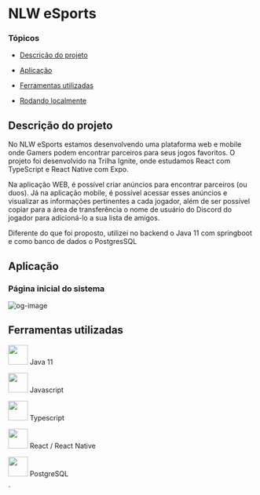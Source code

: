  # NLW eSports
### Tópicos 

- [Descrição do projeto](#descrição-do-projeto)

- [Aplicação](#aplicação)

- [Ferramentas utilizadas](#ferramentas-utilizadas)

- [Rodando localmente](#Rodando-localmente) 

## Descrição do projeto 

<p>
No NLW eSports estamos desenvolvendo uma plataforma web e mobile onde Gamers podem encontrar parceiros para seus jogos favoritos. O projeto foi desenvolvido na Trilha Ignite, onde estudamos React com TypeScript e React Native com Expo.

Na aplicação WEB, é possível criar anúncios para encontrar parceiros (ou duos). Já na aplicação mobile, é possível acessar esses anúncios e visualizar as informações pertinentes a cada jogador, além de ser possível copiar para a área de transferência o nome de usuário do Discord do jogador para adicioná-lo a sua lista de amigos.
  
Diferente do que foi proposto, utilizei no backend o Java 11 com springboot e como banco de dados o PostgresSQL
</p>

## Aplicação
### Página inicial do sistema
![og-image](https://user-images.githubusercontent.com/27708175/191117290-6f2021bf-97be-4e78-982f-1e2fddd44b73.jpg)

## Ferramentas utilizadas
<p><img width="40" height="40" src="https://cdn.jsdelivr.net/gh/devicons/devicon/icons/java/java-original-wordmark.svg" /> Java 11</p>
<p><img width="40" height="40" src="https://cdn.jsdelivr.net/gh/devicons/devicon/icons/javascript/javascript-original.svg" /> Javascript</p>
<p><img width="40" height="40" src="https://cdn.jsdelivr.net/gh/devicons/devicon/icons/typescript/typescript-original.svg" /> Typescript</p>
<p><img width="40" height="40" src="https://cdn.jsdelivr.net/gh/devicons/devicon/icons/react/react-original.svg" /> React / React Native</p>
<p><img width="40" height="40" src="https://cdn.jsdelivr.net/gh/devicons/devicon/icons/postgresql/postgresql-original.svg" /> PostgreSQL</p>`
